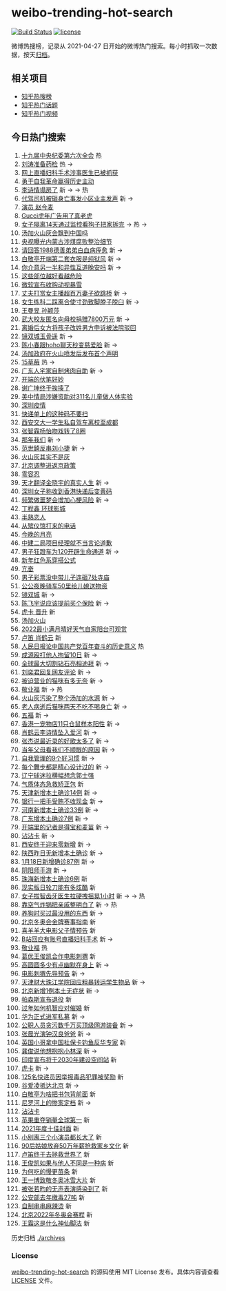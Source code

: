 # weibo-trending-hot-search

[![Build Status](https://github.com/justjavac/weibo-trending-hot-search/workflows/ci/badge.svg?branch=master)](https://github.com/justjavac/weibo-trending-hot-search/actions)
[![license](https://img.shields.io/github/license/justjavac/weibo-trending-hot-search)](https://github.com/justjavac/weibo-trending-hot-search/blob/master/LICENSE)

微博热搜榜，记录从 2021-04-27 日开始的微博热门搜索。每小时抓取一次数据，按天[归档](./archives)。

## 相关项目

- [知乎热搜榜](https://github.com/justjavac/zhihu-trending-top-search)
- [知乎热门话题](https://github.com/justjavac/zhihu-trending-hot-questions)
- [知乎热门视频](https://github.com/justjavac/zhihu-trending-hot-video)

## 今日热门搜索

<!-- BEGIN -->
<!-- 最后更新时间 Wed Jan 19 2022 13:12:26 GMT+0800 (China Standard Time) -->

1. [十九届中央纪委第六次全会](https://s.weibo.com//weibo?q=%23%E5%8D%81%E4%B9%9D%E5%B1%8A%E4%B8%AD%E5%A4%AE%E7%BA%AA%E5%A7%94%E7%AC%AC%E5%85%AD%E6%AC%A1%E5%85%A8%E4%BC%9A%23&Refer=new_time)
   热
1. [刘涛准备药检](https://s.weibo.com//weibo?q=%23%E5%88%98%E6%B6%9B%E5%87%86%E5%A4%87%E8%8D%AF%E6%A3%80%23&Refer=top)
   热 ->
1. [网上直播妇科手术涉事医生已被抓获](https://s.weibo.com//weibo?q=%23%E7%BD%91%E4%B8%8A%E7%9B%B4%E6%92%AD%E5%A6%87%E7%A7%91%E6%89%8B%E6%9C%AF%E6%B6%89%E4%BA%8B%E5%8C%BB%E7%94%9F%E5%B7%B2%E8%A2%AB%E6%8A%93%E8%8E%B7%23&Refer=top)
1. [勇于自我革命赢得历史主动](https://s.weibo.com//weibo?q=%23%E5%8B%87%E4%BA%8E%E8%87%AA%E6%88%91%E9%9D%A9%E5%91%BD%E8%B5%A2%E5%BE%97%E5%8E%86%E5%8F%B2%E4%B8%BB%E5%8A%A8%23&Refer=top)
1. [李诗情塌房了](https://s.weibo.com//weibo?q=%23%E6%9D%8E%E8%AF%97%E6%83%85%E5%A1%8C%E6%88%BF%E4%BA%86%23&Refer=top)
   新 -> -> 热
1. [代驾司机被砸身亡事发小区业主发声](https://s.weibo.com//weibo?q=%23%E4%BB%A3%E9%A9%BE%E5%8F%B8%E6%9C%BA%E8%A2%AB%E7%A0%B8%E8%BA%AB%E4%BA%A1%E4%BA%8B%E5%8F%91%E5%B0%8F%E5%8C%BA%E4%B8%9A%E4%B8%BB%E5%8F%91%E5%A3%B0%23&Refer=top)
   新 ->
1. [演员 赵今麦](https://s.weibo.com//weibo?q=%E6%BC%94%E5%91%98%20%E8%B5%B5%E4%BB%8A%E9%BA%A6&Refer=top)
1. [Gucci虎年广告用了真老虎](https://s.weibo.com//weibo?q=%23Gucci%E8%99%8E%E5%B9%B4%E5%B9%BF%E5%91%8A%E7%94%A8%E4%BA%86%E7%9C%9F%E8%80%81%E8%99%8E%23&Refer=top)
1. [女子隔离14天通过监控看狗子把家拆完](https://s.weibo.com//weibo?q=%23%E5%A5%B3%E5%AD%90%E9%9A%94%E7%A6%BB14%E5%A4%A9%E9%80%9A%E8%BF%87%E7%9B%91%E6%8E%A7%E7%9C%8B%E7%8B%97%E5%AD%90%E6%8A%8A%E5%AE%B6%E6%8B%86%E5%AE%8C%23&Refer=top)
   -> 热 ->
1. [汤加火山灰会飘到中国吗](https://s.weibo.com//weibo?q=%23%E6%B1%A4%E5%8A%A0%E7%81%AB%E5%B1%B1%E7%81%B0%E4%BC%9A%E9%A3%98%E5%88%B0%E4%B8%AD%E5%9B%BD%E5%90%97%23&Refer=top)
1. [央视曝光内蒙古涉煤腐败整治细节](https://s.weibo.com//weibo?q=%23%E5%A4%AE%E8%A7%86%E6%9B%9D%E5%85%89%E5%86%85%E8%92%99%E5%8F%A4%E6%B6%89%E7%85%A4%E8%85%90%E8%B4%A5%E6%95%B4%E6%B2%BB%E7%BB%86%E8%8A%82%23&Refer=top)
1. [请回答1988德善弟弟白血病痊愈](https://s.weibo.com//weibo?q=%23%E8%AF%B7%E5%9B%9E%E7%AD%941988%E5%BE%B7%E5%96%84%E5%BC%9F%E5%BC%9F%E7%99%BD%E8%A1%80%E7%97%85%E7%97%8A%E6%84%88%23&Refer=top)
   新 ->
1. [白敬亭开端第二套衣服是纯狱风](https://s.weibo.com//weibo?q=%23%E7%99%BD%E6%95%AC%E4%BA%AD%E5%BC%80%E7%AB%AF%E7%AC%AC%E4%BA%8C%E5%A5%97%E8%A1%A3%E6%9C%8D%E6%98%AF%E7%BA%AF%E7%8B%B1%E9%A3%8E%23&Refer=top)
   新 ->
1. [你介意另一半和异性互道晚安吗](https://s.weibo.com//weibo?q=%23%E4%BD%A0%E4%BB%8B%E6%84%8F%E5%8F%A6%E4%B8%80%E5%8D%8A%E5%92%8C%E5%BC%82%E6%80%A7%E4%BA%92%E9%81%93%E6%99%9A%E5%AE%89%E5%90%97%23&Refer=top)
   新 ->
1. [这些部位越好看越危险](https://s.weibo.com//weibo?q=%23%E8%BF%99%E4%BA%9B%E9%83%A8%E4%BD%8D%E8%B6%8A%E5%A5%BD%E7%9C%8B%E8%B6%8A%E5%8D%B1%E9%99%A9%23&Refer=top)
1. [微软宣布收购动视暴雪](https://s.weibo.com//weibo?q=%23%E5%BE%AE%E8%BD%AF%E5%AE%A3%E5%B8%83%E6%94%B6%E8%B4%AD%E5%8A%A8%E8%A7%86%E6%9A%B4%E9%9B%AA%23&Refer=top)
1. [丈夫打赏女主播超百万妻子欲跳桥](https://s.weibo.com//weibo?q=%23%E4%B8%88%E5%A4%AB%E6%89%93%E8%B5%8F%E5%A5%B3%E4%B8%BB%E6%92%AD%E8%B6%85%E7%99%BE%E4%B8%87%E5%A6%BB%E5%AD%90%E6%AC%B2%E8%B7%B3%E6%A1%A5%23&Refer=top)
   新 ->
1. [女生练科二踩离合使寸劲致脚脖子脱臼](https://s.weibo.com//weibo?q=%23%E5%A5%B3%E7%94%9F%E7%BB%83%E7%A7%91%E4%BA%8C%E8%B8%A9%E7%A6%BB%E5%90%88%E4%BD%BF%E5%AF%B8%E5%8A%B2%E8%87%B4%E8%84%9A%E8%84%96%E5%AD%90%E8%84%B1%E8%87%BC%23&Refer=top)
   新 ->
1. [王曼昱 孙颖莎](https://s.weibo.com//weibo?q=%E7%8E%8B%E6%9B%BC%E6%98%B1%20%E5%AD%99%E9%A2%96%E8%8E%8E&Refer=top)
1. [武大校友匿名向母校捐赠7800万元](https://s.weibo.com//weibo?q=%23%E6%AD%A6%E5%A4%A7%E6%A0%A1%E5%8F%8B%E5%8C%BF%E5%90%8D%E5%90%91%E6%AF%8D%E6%A0%A1%E6%8D%90%E8%B5%A07800%E4%B8%87%E5%85%83%23&Refer=top)
   新 ->
1. [离婚后女方将孩子改姓男方申诉被法院驳回](https://s.weibo.com//weibo?q=%23%E7%A6%BB%E5%A9%9A%E5%90%8E%E5%A5%B3%E6%96%B9%E5%B0%86%E5%AD%A9%E5%AD%90%E6%94%B9%E5%A7%93%E7%94%B7%E6%96%B9%E7%94%B3%E8%AF%89%E8%A2%AB%E6%B3%95%E9%99%A2%E9%A9%B3%E5%9B%9E%23&Refer=top)
1. [镜双城玉骨遥](https://s.weibo.com//weibo?q=%E9%95%9C%E5%8F%8C%E5%9F%8E%E7%8E%89%E9%AA%A8%E9%81%A5&Refer=top)
   新 ->
1. [陈小春跟hoho聊天秒变慈爱脸](https://s.weibo.com//weibo?q=%23%E9%99%88%E5%B0%8F%E6%98%A5%E8%B7%9Fhoho%E8%81%8A%E5%A4%A9%E7%A7%92%E5%8F%98%E6%85%88%E7%88%B1%E8%84%B8%23&Refer=top)
   新 ->
1. [汤加政府在火山喷发后发布首个声明](https://s.weibo.com//weibo?q=%23%E6%B1%A4%E5%8A%A0%E6%94%BF%E5%BA%9C%E5%9C%A8%E7%81%AB%E5%B1%B1%E5%96%B7%E5%8F%91%E5%90%8E%E5%8F%91%E5%B8%83%E9%A6%96%E4%B8%AA%E5%A3%B0%E6%98%8E%23&Refer=top)
1. [15草莓](https://s.weibo.com//weibo?q=15%E8%8D%89%E8%8E%93&Refer=top) 热 ->
1. [广东人宅家自制烤肉自助](https://s.weibo.com//weibo?q=%E5%B9%BF%E4%B8%9C%E4%BA%BA%E5%AE%85%E5%AE%B6%E8%87%AA%E5%88%B6%E7%83%A4%E8%82%89%E8%87%AA%E5%8A%A9&Refer=top)
   新 ->
1. [开端的伏笔好妙](https://s.weibo.com//weibo?q=%23%E5%BC%80%E7%AB%AF%E7%9A%84%E4%BC%8F%E7%AC%94%E5%A5%BD%E5%A6%99%23&Refer=top)
1. [谢广坤终于挨揍了](https://s.weibo.com//weibo?q=%23%E8%B0%A2%E5%B9%BF%E5%9D%A4%E7%BB%88%E4%BA%8E%E6%8C%A8%E6%8F%8D%E4%BA%86%23&Refer=top)
1. [美中情局涉嫌资助对311名儿童做人体实验](https://s.weibo.com//weibo?q=%23%E7%BE%8E%E4%B8%AD%E6%83%85%E5%B1%80%E6%B6%89%E5%AB%8C%E8%B5%84%E5%8A%A9%E5%AF%B9311%E5%90%8D%E5%84%BF%E7%AB%A5%E5%81%9A%E4%BA%BA%E4%BD%93%E5%AE%9E%E9%AA%8C%23&Refer=top)
1. [深圳疫情](https://s.weibo.com//weibo?q=%23%E6%B7%B1%E5%9C%B3%E7%96%AB%E6%83%85%23&Refer=top)
1. [快递单上的这种码不要扫](https://s.weibo.com//weibo?q=%23%E5%BF%AB%E9%80%92%E5%8D%95%E4%B8%8A%E7%9A%84%E8%BF%99%E7%A7%8D%E7%A0%81%E4%B8%8D%E8%A6%81%E6%89%AB%23&Refer=top)
1. [西安交大一学生私自驾车离校至成都](https://s.weibo.com//weibo?q=%23%E8%A5%BF%E5%AE%89%E4%BA%A4%E5%A4%A7%E4%B8%80%E5%AD%A6%E7%94%9F%E7%A7%81%E8%87%AA%E9%A9%BE%E8%BD%A6%E7%A6%BB%E6%A0%A1%E8%87%B3%E6%88%90%E9%83%BD%23&Refer=top)
1. [张智霖杨怡吻戏转了8圈](https://s.weibo.com//weibo?q=%23%E5%BC%A0%E6%99%BA%E9%9C%96%E6%9D%A8%E6%80%A1%E5%90%BB%E6%88%8F%E8%BD%AC%E4%BA%868%E5%9C%88%23&Refer=top)
1. [那年我们](https://s.weibo.com//weibo?q=%E9%82%A3%E5%B9%B4%E6%88%91%E4%BB%AC&Refer=top)
   新 ->
1. [范世錡反串刘小捷](https://s.weibo.com//weibo?q=%23%E8%8C%83%E4%B8%96%E9%8C%A1%E5%8F%8D%E4%B8%B2%E5%88%98%E5%B0%8F%E6%8D%B7%23&Refer=top)
   新 ->
1. [火山灰其实不是灰](https://s.weibo.com//weibo?q=%23%E7%81%AB%E5%B1%B1%E7%81%B0%E5%85%B6%E5%AE%9E%E4%B8%8D%E6%98%AF%E7%81%B0%23&Refer=top)
1. [北京调整进返京政策](https://s.weibo.com//weibo?q=%23%E5%8C%97%E4%BA%AC%E8%B0%83%E6%95%B4%E8%BF%9B%E8%BF%94%E4%BA%AC%E6%94%BF%E7%AD%96%23&Refer=top)
1. [零容忍](https://s.weibo.com//weibo?q=%E9%9B%B6%E5%AE%B9%E5%BF%8D&Refer=top)
1. [天才翻译金晓宇的真实人生](https://s.weibo.com//weibo?q=%23%E5%A4%A9%E6%89%8D%E7%BF%BB%E8%AF%91%E9%87%91%E6%99%93%E5%AE%87%E7%9A%84%E7%9C%9F%E5%AE%9E%E4%BA%BA%E7%94%9F%23&Refer=top)
   新 ->
1. [深圳女子称收到香港快递后变黄码](https://s.weibo.com//weibo?q=%23%E6%B7%B1%E5%9C%B3%E5%A5%B3%E5%AD%90%E7%A7%B0%E6%94%B6%E5%88%B0%E9%A6%99%E6%B8%AF%E5%BF%AB%E9%80%92%E5%90%8E%E5%8F%98%E9%BB%84%E7%A0%81%23&Refer=top)
1. [频繁做噩梦会增加心梗风险](https://s.weibo.com//weibo?q=%23%E9%A2%91%E7%B9%81%E5%81%9A%E5%99%A9%E6%A2%A6%E4%BC%9A%E5%A2%9E%E5%8A%A0%E5%BF%83%E6%A2%97%E9%A3%8E%E9%99%A9%23&Refer=top)
   新 ->
1. [丁程鑫 环球影城](https://s.weibo.com//weibo?q=%E4%B8%81%E7%A8%8B%E9%91%AB%20%E7%8E%AF%E7%90%83%E5%BD%B1%E5%9F%8E&Refer=top)
1. [半熟恋人](https://s.weibo.com//weibo?q=%E5%8D%8A%E7%86%9F%E6%81%8B%E4%BA%BA&Refer=top)
1. [从殡仪馆打来的电话](https://s.weibo.com//weibo?q=%23%E4%BB%8E%E6%AE%A1%E4%BB%AA%E9%A6%86%E6%89%93%E6%9D%A5%E7%9A%84%E7%94%B5%E8%AF%9D%23&Refer=top)
1. [今晚的月亮](https://s.weibo.com//weibo?q=%E4%BB%8A%E6%99%9A%E7%9A%84%E6%9C%88%E4%BA%AE&Refer=top)
1. [中建二局项目经理就不当言论道歉](https://s.weibo.com//weibo?q=%23%E4%B8%AD%E5%BB%BA%E4%BA%8C%E5%B1%80%E9%A1%B9%E7%9B%AE%E7%BB%8F%E7%90%86%E5%B0%B1%E4%B8%8D%E5%BD%93%E8%A8%80%E8%AE%BA%E9%81%93%E6%AD%89%23&Refer=top)
1. [男子狂蹬车为120开辟生命通道](https://s.weibo.com//weibo?q=%23%E7%94%B7%E5%AD%90%E7%8B%82%E8%B9%AC%E8%BD%A6%E4%B8%BA120%E5%BC%80%E8%BE%9F%E7%94%9F%E5%91%BD%E9%80%9A%E9%81%93%23&Refer=top)
   新 ->
1. [新年红色系穿搭公式](https://s.weibo.com//weibo?q=%23%E6%96%B0%E5%B9%B4%E7%BA%A2%E8%89%B2%E7%B3%BB%E7%A9%BF%E6%90%AD%E5%85%AC%E5%BC%8F%23&Refer=top)
1. [亢奋](https://s.weibo.com//weibo?q=%E4%BA%A2%E5%A5%8B&Refer=top)
1. [男子彩票没中带儿子连砸7处寺庙](https://s.weibo.com//weibo?q=%23%E7%94%B7%E5%AD%90%E5%BD%A9%E7%A5%A8%E6%B2%A1%E4%B8%AD%E5%B8%A6%E5%84%BF%E5%AD%90%E8%BF%9E%E7%A0%B87%E5%A4%84%E5%AF%BA%E5%BA%99%23&Refer=top)
1. [公公夜晚骑车50里给儿媳送物资](https://s.weibo.com//weibo?q=%23%E5%85%AC%E5%85%AC%E5%A4%9C%E6%99%9A%E9%AA%91%E8%BD%A650%E9%87%8C%E7%BB%99%E5%84%BF%E5%AA%B3%E9%80%81%E7%89%A9%E8%B5%84%23&Refer=top)
1. [镜双城](https://s.weibo.com//weibo?q=%E9%95%9C%E5%8F%8C%E5%9F%8E&Refer=top) 新
   ->
1. [陈飞宇说应该提前买个保险](https://s.weibo.com//weibo?q=%23%E9%99%88%E9%A3%9E%E5%AE%87%E8%AF%B4%E5%BA%94%E8%AF%A5%E6%8F%90%E5%89%8D%E4%B9%B0%E4%B8%AA%E4%BF%9D%E9%99%A9%23&Refer=top)
   新 ->
1. [虎卡 晋升](https://s.weibo.com//weibo?q=%E8%99%8E%E5%8D%A1%20%E6%99%8B%E5%8D%87&Refer=top)
   新
1. [汤加火山](https://s.weibo.com//weibo?q=%23%E6%B1%A4%E5%8A%A0%E7%81%AB%E5%B1%B1%23&Refer=top)
1. [2022最小满月晴好天气自家阳台可观赏](https://s.weibo.com//weibo?q=%232022%E6%9C%80%E5%B0%8F%E6%BB%A1%E6%9C%88%E6%99%B4%E5%A5%BD%E5%A4%A9%E6%B0%94%E8%87%AA%E5%AE%B6%E9%98%B3%E5%8F%B0%E5%8F%AF%E8%A7%82%E8%B5%8F%23&Refer=top)
1. [卢笛 肖鹤云](https://s.weibo.com//weibo?q=%E5%8D%A2%E7%AC%9B%20%E8%82%96%E9%B9%A4%E4%BA%91&Refer=top)
   新
1. [人民日报论中国共产党百年奋斗的历史意义](https://s.weibo.com//weibo?q=%23%E4%BA%BA%E6%B0%91%E6%97%A5%E6%8A%A5%E8%AE%BA%E4%B8%AD%E5%9B%BD%E5%85%B1%E4%BA%A7%E5%85%9A%E7%99%BE%E5%B9%B4%E5%A5%8B%E6%96%97%E7%9A%84%E5%8E%86%E5%8F%B2%E6%84%8F%E4%B9%89%23&Refer=new_time)
   热
1. [成源殴打他人拘留10日](https://s.weibo.com//weibo?q=%23%E6%88%90%E6%BA%90%E6%AE%B4%E6%89%93%E4%BB%96%E4%BA%BA%E6%8B%98%E7%95%9910%E6%97%A5%23&Refer=top)
   新 ->
1. [全球最大切割钻石亮相迪拜](https://s.weibo.com//weibo?q=%23%E5%85%A8%E7%90%83%E6%9C%80%E5%A4%A7%E5%88%87%E5%89%B2%E9%92%BB%E7%9F%B3%E4%BA%AE%E7%9B%B8%E8%BF%AA%E6%8B%9C%23&Refer=top)
   新 ->
1. [刘奕君回复网友评论](https://s.weibo.com//weibo?q=%23%E5%88%98%E5%A5%95%E5%90%9B%E5%9B%9E%E5%A4%8D%E7%BD%91%E5%8F%8B%E8%AF%84%E8%AE%BA%23&Refer=top)
   新 ->
1. [被迫营业的猫咪有多无奈](https://s.weibo.com//weibo?q=%23%E8%A2%AB%E8%BF%AB%E8%90%A5%E4%B8%9A%E7%9A%84%E7%8C%AB%E5%92%AA%E6%9C%89%E5%A4%9A%E6%97%A0%E5%A5%88%23&Refer=top)
   新 ->
1. [敬业福](https://s.weibo.com//weibo?q=%23%E6%95%AC%E4%B8%9A%E7%A6%8F%23&Refer=top)
   新 -> 热
1. [火山灰污染了整个汤加的水源](https://s.weibo.com//weibo?q=%23%E7%81%AB%E5%B1%B1%E7%81%B0%E6%B1%A1%E6%9F%93%E4%BA%86%E6%95%B4%E4%B8%AA%E6%B1%A4%E5%8A%A0%E7%9A%84%E6%B0%B4%E6%BA%90%23&Refer=top)
   新 ->
1. [老人病逝后猫咪两天不吃不喝身亡](https://s.weibo.com//weibo?q=%23%E8%80%81%E4%BA%BA%E7%97%85%E9%80%9D%E5%90%8E%E7%8C%AB%E5%92%AA%E4%B8%A4%E5%A4%A9%E4%B8%8D%E5%90%83%E4%B8%8D%E5%96%9D%E8%BA%AB%E4%BA%A1%23&Refer=top)
   新 ->
1. [五福](https://s.weibo.com//weibo?q=%E4%BA%94%E7%A6%8F&Refer=top) 新 ->
1. [香港一宠物店11只仓鼠样本阳性](https://s.weibo.com//weibo?q=%23%E9%A6%99%E6%B8%AF%E4%B8%80%E5%AE%A0%E7%89%A9%E5%BA%9711%E5%8F%AA%E4%BB%93%E9%BC%A0%E6%A0%B7%E6%9C%AC%E9%98%B3%E6%80%A7%23&Refer=top)
   新 ->
1. [肖鹤云李诗情坠入爱河](https://s.weibo.com//weibo?q=%23%E8%82%96%E9%B9%A4%E4%BA%91%E6%9D%8E%E8%AF%97%E6%83%85%E5%9D%A0%E5%85%A5%E7%88%B1%E6%B2%B3%23&Refer=top)
   新 ->
1. [张杰说最近录的好歌太多了](https://s.weibo.com//weibo?q=%23%E5%BC%A0%E6%9D%B0%E8%AF%B4%E6%9C%80%E8%BF%91%E5%BD%95%E7%9A%84%E5%A5%BD%E6%AD%8C%E5%A4%AA%E5%A4%9A%E4%BA%86%23&Refer=top)
   新 ->
1. [当年父母看我们不顺眼的原因](https://s.weibo.com//weibo?q=%23%E5%BD%93%E5%B9%B4%E7%88%B6%E6%AF%8D%E7%9C%8B%E6%88%91%E4%BB%AC%E4%B8%8D%E9%A1%BA%E7%9C%BC%E7%9A%84%E5%8E%9F%E5%9B%A0%23&Refer=top)
   新 ->
1. [自我管理的9个好习惯](https://s.weibo.com//weibo?q=%23%E8%87%AA%E6%88%91%E7%AE%A1%E7%90%86%E7%9A%849%E4%B8%AA%E5%A5%BD%E4%B9%A0%E6%83%AF%23&Refer=top)
   新 ->
1. [每个舞步都是精心设计过的](https://s.weibo.com//weibo?q=%E6%AF%8F%E4%B8%AA%E8%88%9E%E6%AD%A5%E9%83%BD%E6%98%AF%E7%B2%BE%E5%BF%83%E8%AE%BE%E8%AE%A1%E8%BF%87%E7%9A%84&Refer=top)
   新 ->
1. [辽宁球迷拉横幅想念郭士强](https://s.weibo.com//weibo?q=%23%E8%BE%BD%E5%AE%81%E7%90%83%E8%BF%B7%E6%8B%89%E6%A8%AA%E5%B9%85%E6%83%B3%E5%BF%B5%E9%83%AD%E5%A3%AB%E5%BC%BA%23&Refer=top)
1. [气质体态急救矫正包](https://s.weibo.com//weibo?q=%23%E6%B0%94%E8%B4%A8%E4%BD%93%E6%80%81%E6%80%A5%E6%95%91%E7%9F%AB%E6%AD%A3%E5%8C%85%23&Refer=top)
   新
1. [天津新增本土确诊14例](https://s.weibo.com//weibo?q=%23%E5%A4%A9%E6%B4%A5%E6%96%B0%E5%A2%9E%E6%9C%AC%E5%9C%9F%E7%A1%AE%E8%AF%8A14%E4%BE%8B%23&Refer=top)
   新 ->
1. [银行一把手受贿不收现金](https://s.weibo.com//weibo?q=%23%E9%93%B6%E8%A1%8C%E4%B8%80%E6%8A%8A%E6%89%8B%E5%8F%97%E8%B4%BF%E4%B8%8D%E6%94%B6%E7%8E%B0%E9%87%91%23&Refer=top)
   新 ->
1. [河南新增本土确诊33例](https://s.weibo.com//weibo?q=%23%E6%B2%B3%E5%8D%97%E6%96%B0%E5%A2%9E%E6%9C%AC%E5%9C%9F%E7%A1%AE%E8%AF%8A33%E4%BE%8B%23&Refer=top)
   新 ->
1. [广东增本土确诊7例](https://s.weibo.com//weibo?q=%23%E5%B9%BF%E4%B8%9C%E5%A2%9E%E6%9C%AC%E5%9C%9F%E7%A1%AE%E8%AF%8A7%E4%BE%8B%23&Refer=top)
   新 ->
1. [开端里的记者是得宝和麦苗](https://s.weibo.com//weibo?q=%23%E5%BC%80%E7%AB%AF%E9%87%8C%E7%9A%84%E8%AE%B0%E8%80%85%E6%98%AF%E5%BE%97%E5%AE%9D%E5%92%8C%E9%BA%A6%E8%8B%97%23&Refer=top)
   新 ->
1. [沾沾卡](https://s.weibo.com//weibo?q=%E6%B2%BE%E6%B2%BE%E5%8D%A1&Refer=top) 新
   ->
1. [西安终于迎来零新增](https://s.weibo.com//weibo?q=%23%E8%A5%BF%E5%AE%89%E7%BB%88%E4%BA%8E%E8%BF%8E%E6%9D%A5%E9%9B%B6%E6%96%B0%E5%A2%9E%23&Refer=top)
   新 ->
1. [陕西昨日无新增本土确诊](https://s.weibo.com//weibo?q=%23%E9%99%95%E8%A5%BF%E6%98%A8%E6%97%A5%E6%97%A0%E6%96%B0%E5%A2%9E%E6%9C%AC%E5%9C%9F%E7%A1%AE%E8%AF%8A%23&Refer=top)
   新 ->
1. [1月18日新增确诊87例](https://s.weibo.com//weibo?q=%231%E6%9C%8818%E6%97%A5%E6%96%B0%E5%A2%9E%E7%A1%AE%E8%AF%8A87%E4%BE%8B%23&Refer=top)
   新 ->
1. [阴阳师手游](https://s.weibo.com//weibo?q=%23%E9%98%B4%E9%98%B3%E5%B8%88%E6%89%8B%E6%B8%B8%23&Refer=top)
   新 ->
1. [珠海新增本土确诊6例](https://s.weibo.com//weibo?q=%23%E7%8F%A0%E6%B5%B7%E6%96%B0%E5%A2%9E%E6%9C%AC%E5%9C%9F%E7%A1%AE%E8%AF%8A6%E4%BE%8B%23&Refer=top)
   新
1. [现实版日轮刀能有多炫酷](https://s.weibo.com//weibo?q=%23%E7%8E%B0%E5%AE%9E%E7%89%88%E6%97%A5%E8%BD%AE%E5%88%80%E8%83%BD%E6%9C%89%E5%A4%9A%E7%82%AB%E9%85%B7%23&Refer=top)
   新
1. [女子拔智齿牙医生拉硬拽摇晃1小时](https://s.weibo.com//weibo?q=%23%E5%A5%B3%E5%AD%90%E6%8B%94%E6%99%BA%E9%BD%BF%E7%89%99%E5%8C%BB%E7%94%9F%E6%8B%89%E7%A1%AC%E6%8B%BD%E6%91%87%E6%99%831%E5%B0%8F%E6%97%B6%23&Refer=top)
   新 -> -> 热
1. [靠空气炸锅把亲戚整明白了](https://s.weibo.com//weibo?q=%23%E9%9D%A0%E7%A9%BA%E6%B0%94%E7%82%B8%E9%94%85%E6%8A%8A%E4%BA%B2%E6%88%9A%E6%95%B4%E6%98%8E%E7%99%BD%E4%BA%86%23&Refer=top)
   新 -> 热
1. [养狗时买过最没用的东西](https://s.weibo.com//weibo?q=%23%E5%85%BB%E7%8B%97%E6%97%B6%E4%B9%B0%E8%BF%87%E6%9C%80%E6%B2%A1%E7%94%A8%E7%9A%84%E4%B8%9C%E8%A5%BF%23&Refer=top)
   新 ->
1. [北京冬奥会金牌赛事指南](https://s.weibo.com//weibo?q=%23%E5%8C%97%E4%BA%AC%E5%86%AC%E5%A5%A5%E4%BC%9A%E9%87%91%E7%89%8C%E8%B5%9B%E4%BA%8B%E6%8C%87%E5%8D%97%23&Refer=top)
   新
1. [喜羊羊大电影父子情预告](https://s.weibo.com//weibo?q=%23%E5%96%9C%E7%BE%8A%E7%BE%8A%E5%A4%A7%E7%94%B5%E5%BD%B1%E7%88%B6%E5%AD%90%E6%83%85%E9%A2%84%E5%91%8A%23&Refer=top)
   新
1. [B站回应有账号直播妇科手术](https://s.weibo.com//weibo?q=%23B%E7%AB%99%E5%9B%9E%E5%BA%94%E6%9C%89%E8%B4%A6%E5%8F%B7%E7%9B%B4%E6%92%AD%E5%A6%87%E7%A7%91%E6%89%8B%E6%9C%AF%23&Refer=top)
   新 ->
1. [敬业福](https://s.weibo.com//weibo?q=%E6%95%AC%E4%B8%9A%E7%A6%8F&Refer=top) 热
1. [葛优王俊凯合作电影刺猬](https://s.weibo.com//weibo?q=%23%E8%91%9B%E4%BC%98%E7%8E%8B%E4%BF%8A%E5%87%AF%E5%90%88%E4%BD%9C%E7%94%B5%E5%BD%B1%E5%88%BA%E7%8C%AC%23&Refer=top)
   新
1. [高圆圆多少有点幽默在身上](https://s.weibo.com//weibo?q=%23%E9%AB%98%E5%9C%86%E5%9C%86%E5%A4%9A%E5%B0%91%E6%9C%89%E7%82%B9%E5%B9%BD%E9%BB%98%E5%9C%A8%E8%BA%AB%E4%B8%8A%23&Refer=top)
   新 ->
1. [电影刺猬先导预告](https://s.weibo.com//weibo?q=%23%E7%94%B5%E5%BD%B1%E5%88%BA%E7%8C%AC%E5%85%88%E5%AF%BC%E9%A2%84%E5%91%8A%23&Refer=top)
   新 ->
1. [天津财大珠江学院回应粗暴转运学生物品](https://s.weibo.com//weibo?q=%23%E5%A4%A9%E6%B4%A5%E8%B4%A2%E5%A4%A7%E7%8F%A0%E6%B1%9F%E5%AD%A6%E9%99%A2%E5%9B%9E%E5%BA%94%E7%B2%97%E6%9A%B4%E8%BD%AC%E8%BF%90%E5%AD%A6%E7%94%9F%E7%89%A9%E5%93%81%23&Refer=top)
   新 ->
1. [北京新增1例本土无症状](https://s.weibo.com//weibo?q=%23%E5%8C%97%E4%BA%AC%E6%96%B0%E5%A2%9E1%E4%BE%8B%E6%9C%AC%E5%9C%9F%E6%97%A0%E7%97%87%E7%8A%B6%23&Refer=top)
   新 ->
1. [帕森斯宣布退役](https://s.weibo.com//weibo?q=%23%E5%B8%95%E6%A3%AE%E6%96%AF%E5%AE%A3%E5%B8%83%E9%80%80%E5%BD%B9%23&Refer=top)
   新
1. [过年如何机智应对催婚](https://s.weibo.com//weibo?q=%23%E8%BF%87%E5%B9%B4%E5%A6%82%E4%BD%95%E6%9C%BA%E6%99%BA%E5%BA%94%E5%AF%B9%E5%82%AC%E5%A9%9A%23&Refer=top)
   新
1. [华为正式进军私募](https://s.weibo.com//weibo?q=%23%E5%8D%8E%E4%B8%BA%E6%AD%A3%E5%BC%8F%E8%BF%9B%E5%86%9B%E7%A7%81%E5%8B%9F%23&Refer=top)
   新 ->
1. [公职人员贪污数千万买顶级网游装备](https://s.weibo.com//weibo?q=%23%E5%85%AC%E8%81%8C%E4%BA%BA%E5%91%98%E8%B4%AA%E6%B1%A1%E6%95%B0%E5%8D%83%E4%B8%87%E4%B9%B0%E9%A1%B6%E7%BA%A7%E7%BD%91%E6%B8%B8%E8%A3%85%E5%A4%87%23&Refer=top)
   新 ->
1. [张晨光演钟汉良爸爸](https://s.weibo.com//weibo?q=%23%E5%BC%A0%E6%99%A8%E5%85%89%E6%BC%94%E9%92%9F%E6%B1%89%E8%89%AF%E7%88%B8%E7%88%B8%23&Refer=top)
   新 ->
1. [英国小哥拿中国社保卡钓鱼反华专家](https://s.weibo.com//weibo?q=%23%E8%8B%B1%E5%9B%BD%E5%B0%8F%E5%93%A5%E6%8B%BF%E4%B8%AD%E5%9B%BD%E7%A4%BE%E4%BF%9D%E5%8D%A1%E9%92%93%E9%B1%BC%E5%8F%8D%E5%8D%8E%E4%B8%93%E5%AE%B6%23&Refer=top)
   新
1. [龚俊说他想抱抱小林深](https://s.weibo.com//weibo?q=%23%E9%BE%9A%E4%BF%8A%E8%AF%B4%E4%BB%96%E6%83%B3%E6%8A%B1%E6%8A%B1%E5%B0%8F%E6%9E%97%E6%B7%B1%23&Refer=top)
   新 ->
1. [印度宣布将于2030年建设空间站](https://s.weibo.com//weibo?q=%23%E5%8D%B0%E5%BA%A6%E5%AE%A3%E5%B8%83%E5%B0%86%E4%BA%8E2030%E5%B9%B4%E5%BB%BA%E8%AE%BE%E7%A9%BA%E9%97%B4%E7%AB%99%23&Refer=top)
   新
1. [虎卡](https://s.weibo.com//weibo?q=%E8%99%8E%E5%8D%A1&Refer=top) 新 ->
1. [125名快递员因举报毒品犯罪被奖励](https://s.weibo.com//weibo?q=%23125%E5%90%8D%E5%BF%AB%E9%80%92%E5%91%98%E5%9B%A0%E4%B8%BE%E6%8A%A5%E6%AF%92%E5%93%81%E7%8A%AF%E7%BD%AA%E8%A2%AB%E5%A5%96%E5%8A%B1%23&Refer=top)
   新
1. [谷爱凌抵达北京](https://s.weibo.com//weibo?q=%23%E8%B0%B7%E7%88%B1%E5%87%8C%E6%8A%B5%E8%BE%BE%E5%8C%97%E4%BA%AC%23&Refer=top)
   新 ->
1. [白敬亭为啥把书包背前面](https://s.weibo.com//weibo?q=%23%E7%99%BD%E6%95%AC%E4%BA%AD%E4%B8%BA%E5%95%A5%E6%8A%8A%E4%B9%A6%E5%8C%85%E8%83%8C%E5%89%8D%E9%9D%A2%23&Refer=top)
   新
1. [尼罗河上的惨案定档](https://s.weibo.com//weibo?q=%23%E5%B0%BC%E7%BD%97%E6%B2%B3%E4%B8%8A%E7%9A%84%E6%83%A8%E6%A1%88%E5%AE%9A%E6%A1%A3%23&Refer=top)
   新 ->
1. [沾沾卡](https://s.weibo.com//weibo?q=%23%E6%B2%BE%E6%B2%BE%E5%8D%A1%23&Refer=top)
1. [苹果重夺销量全球第一](https://s.weibo.com//weibo?q=%23%E8%8B%B9%E6%9E%9C%E9%87%8D%E5%A4%BA%E9%94%80%E9%87%8F%E5%85%A8%E7%90%83%E7%AC%AC%E4%B8%80%23&Refer=top)
   新
1. [2021年度十佳封面](https://s.weibo.com//weibo?q=%232021%E5%B9%B4%E5%BA%A6%E5%8D%81%E4%BD%B3%E5%B0%81%E9%9D%A2%23&Refer=top)
   新
1. [小别离三个小演员都长大了](https://s.weibo.com//weibo?q=%23%E5%B0%8F%E5%88%AB%E7%A6%BB%E4%B8%89%E4%B8%AA%E5%B0%8F%E6%BC%94%E5%91%98%E9%83%BD%E9%95%BF%E5%A4%A7%E4%BA%86%23&Refer=top)
   新
1. [90后姑娘放弃50万年薪抢救家乡文化](https://s.weibo.com//weibo?q=%2390%E5%90%8E%E5%A7%91%E5%A8%98%E6%94%BE%E5%BC%8350%E4%B8%87%E5%B9%B4%E8%96%AA%E6%8A%A2%E6%95%91%E5%AE%B6%E4%B9%A1%E6%96%87%E5%8C%96%23&Refer=top)
   新
1. [卢笛终于去拯救世界了](https://s.weibo.com//weibo?q=%E5%8D%A2%E7%AC%9B%E7%BB%88%E4%BA%8E%E5%8E%BB%E6%8B%AF%E6%95%91%E4%B8%96%E7%95%8C%E4%BA%86&Refer=top)
   新
1. [王俊凯如果与他人不同是一种病](https://s.weibo.com//weibo?q=%23%E7%8E%8B%E4%BF%8A%E5%87%AF%E5%A6%82%E6%9E%9C%E4%B8%8E%E4%BB%96%E4%BA%BA%E4%B8%8D%E5%90%8C%E6%98%AF%E4%B8%80%E7%A7%8D%E7%97%85%23&Refer=top)
   新
1. [为何吃的慢更苗条](https://s.weibo.com//weibo?q=%23%E4%B8%BA%E4%BD%95%E5%90%83%E7%9A%84%E6%85%A2%E6%9B%B4%E8%8B%97%E6%9D%A1%23&Refer=top)
   新
1. [王一博致敬冬奥冰雪大片](https://s.weibo.com//weibo?q=%23%E7%8E%8B%E4%B8%80%E5%8D%9A%E8%87%B4%E6%95%AC%E5%86%AC%E5%A5%A5%E5%86%B0%E9%9B%AA%E5%A4%A7%E7%89%87%23&Refer=top)
   新
1. [被张若昀的无声表演感染到了](https://s.weibo.com//weibo?q=%23%E8%A2%AB%E5%BC%A0%E8%8B%A5%E6%98%80%E7%9A%84%E6%97%A0%E5%A3%B0%E8%A1%A8%E6%BC%94%E6%84%9F%E6%9F%93%E5%88%B0%E4%BA%86%23&Refer=top)
   新
1. [公安部去年缴毒27吨](https://s.weibo.com//weibo?q=%23%E5%85%AC%E5%AE%89%E9%83%A8%E5%8E%BB%E5%B9%B4%E7%BC%B4%E6%AF%9227%E5%90%A8%23&Refer=top)
   新
1. [自制串串麻辣烫](https://s.weibo.com//weibo?q=%E8%87%AA%E5%88%B6%E4%B8%B2%E4%B8%B2%E9%BA%BB%E8%BE%A3%E7%83%AB&Refer=top)
   新
1. [北京2022年冬奥会赛程](https://s.weibo.com//weibo?q=%23%E5%8C%97%E4%BA%AC2022%E5%B9%B4%E5%86%AC%E5%A5%A5%E4%BC%9A%E8%B5%9B%E7%A8%8B%23&Refer=top)
   新
1. [王霜这是什么神仙脚法](https://s.weibo.com//weibo?q=%23%E7%8E%8B%E9%9C%9C%E8%BF%99%E6%98%AF%E4%BB%80%E4%B9%88%E7%A5%9E%E4%BB%99%E8%84%9A%E6%B3%95%23&Refer=top)
   新

<!-- END -->

历史归档 [./archives](./archives)

### License

[weibo-trending-hot-search](https://github.com/justjavac/weibo-trending-hot-search)
的源码使用 MIT License 发布。具体内容请查看 [LICENSE](./LICENSE) 文件。
